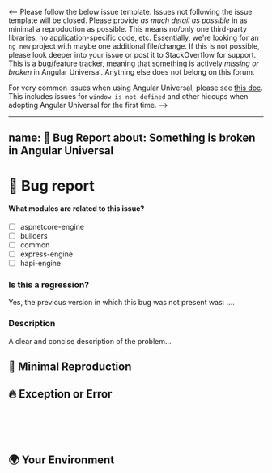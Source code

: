 <--
Please follow the below issue template. Issues not following the issue template will be closed.
Please provide _as much detail as possible_ in as minimal a reproduction as possible. This means no/only one third-party
libraries, no application-specific code, etc. Essentially, we're looking for an `ng new` project with maybe one
additional file/change. If this is not possible, please look deeper into your issue or post it to StackOverflow 
for support. This is a bug/feature tracker, meaning that something is actively _missing or broken_ in Angular Universal.
Anything else does not belong on this forum.

For very common issues when using Angular Universal, please see [this doc](docs/gotchas.md). This includes
issues for `window is not defined` and other hiccups when adopting Angular Universal for the first time.
-->

---
name: 🐞 Bug Report
about: Something is broken in Angular Universal
---

# 🐞 Bug report

#### What modules are related to this issue?
<!-- ✍️edit: -->
- [ ] aspnetcore-engine
- [ ] builders
- [ ] common
- [ ] express-engine
- [ ] hapi-engine

### Is this a regression?

<!-- Did this behavior used to work in the previous version? -->
<!-- ✍️--> Yes, the previous version in which this bug was not present was: ....

### Description

<!-- ✍️--> A clear and concise description of the problem...

## 🔬 Minimal Reproduction
<!--
Simple steps to reproduce this bug.

Please include: commands run (including args), packages added, related code changes.

If reproduction steps are not enough for reproduction of your issue, please create a minimal GitHub repository with the reproduction of the issue. 
A good way to make a minimal reproduction is to create a new app via `ng new repro-app` and add the minimum possible code to show the problem. 
Share the link to the repo below along with step-by-step instructions to reproduce the problem, as well as expected and actual behavior.

Issues that don't have enough info and can't be reproduced will be closed.

You can read more about issue submission guidelines here: https://github.com/angular/universal/blob/master/CONTRIBUTING.md#-submitting-an-issue
-->

## 🔥 Exception or Error
<pre><code>
<!-- If the issue is accompanied by an exception or an error, please share it below: -->
<!-- ✍️-->

</code></pre>


## 🌍 Your Environment
<pre><code>
<!-- run `ng version` and paste output below -->
<!-- ✍️-->

</code></pre>